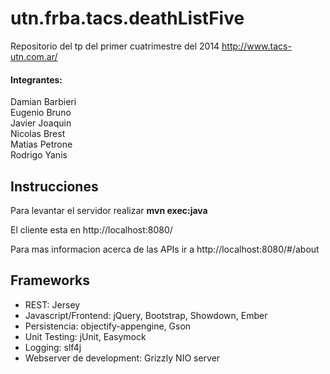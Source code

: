utn.frba.tacs.deathListFive
===========================

Repositorio del tp del primer cuatrimestre del 2014 http://www.tacs-utn.com.ar/

#### Integrantes:

  Damian Barbieri <br />
  Eugenio Bruno <br />
  Javier Joaquin <br />
  Nicolas Brest <br />
  Matias Petrone <br />
  Rodrigo Yanis <br />
  
  
## Instrucciones

Para levantar el servidor realizar **mvn exec:java**  

El cliente esta en http://localhost:8080/

Para mas informacion acerca de las APIs ir a http://localhost:8080/#/about

## Frameworks

- REST: Jersey
- Javascript/Frontend: jQuery, Bootstrap, Showdown, Ember
- Persistencia: objectify-appengine, Gson
- Unit Testing: jUnit, Easymock
- Logging: slf4j
- Webserver de development: Grizzly NIO server

